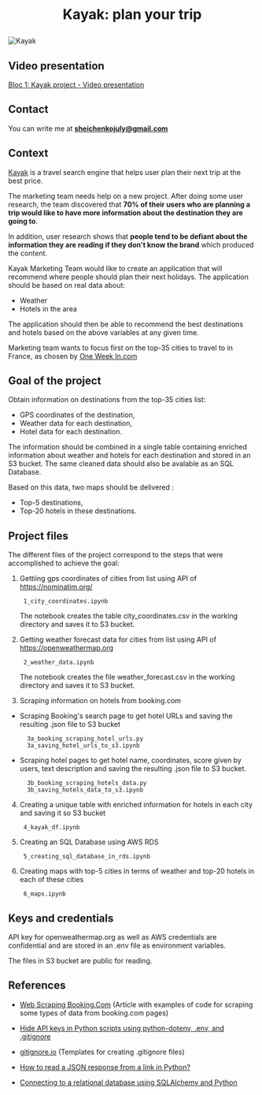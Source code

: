 # <p align="center">Kayak: plan your trip</p>

![Kayak](https://seekvectorlogo.com/wp-content/uploads/2018/01/kayak-vector-logo.png)

## Video presentation

[Bloc 1: Kayak project - Video presentation](https://share.vidyard.com/watch/5PkryBrH1ACyrvv1YQut8f?)

## Contact

You can write me at **sheichenkojuly@gmail.com**

## Context 

<a href="https://www.kayak.com" target="_blank">Kayak</a> is a travel search engine that helps user plan their next trip at the best price.

The marketing team needs help on a new project. After doing some user research, the team discovered that **70% of their users who are planning a trip would like to have more information about the destination they are going to**. 

In addition, user research shows that **people tend to be defiant about the information they are reading if they don't know the brand** which produced the content. 

Kayak Marketing Team would like to create an application that will recommend where people should plan their next holidays. The application should be based on real data about:

* Weather 
* Hotels in the area 

The application should then be able to recommend the best destinations and hotels based on the above variables at any given time. 

Marketing team wants to focus first on the top-35 cities to travel to in France, as chosen by <a href="https://one-week-in.com/35-cities-to-visit-in-france/" target="_blank">One Week In.com</a>

## Goal of the project
Obtain information on destinations from the top-35 cities list:
- GPS coordinates of the destination,
- Weather data for each destination,
- Hotel data for each destination.

The information should be combined in a single table containing enriched information about weather and hotels for each destination and stored in an S3 bucket. The same cleaned data should also be avalable as an SQL Database.

Based on this data, two maps should be delivered :
- Top-5 destinations,
- Top-20 hotels in these destinations.


## Project files
The different files of the project correspond to the steps that were accomplished to achieve the goal:

1. Gettiing gps coordinates of cities from list using API of https://nominatim.org/ 

        1_city_coordinates.ipynb
    
    The notebook creates the table city_coordinates.csv in the working directory and saves it to S3 bucket.

2. Getting weather forecast data for cities from list using API of https://openweathermap.org

        2_weather_data.ipynb

    The notebook creates the file weather_forecast.csv in the working directory and saves it to S3 bucket.


3. Scraping information on hotels from booking.com


- Scraping Booking's search page to get hotel URLs and saving the resulting .json file to S3 bucket

        3a_booking_scraping_hotel_urls.py 
        3a_saving_hotel_urls_to_s3.ipynb


- Scraping hotel pages to get hotel name, coordinates, score given by users, text description and saving the resulting .json file to S3 bucket.

        3b_booking_scraping_hotels_data.py
        3b_saving_hotels_data_to_s3.ipynb



4. Creating a unique table with enriched information for hotels in each city and saving it so S3 bucket

        4_kayak_df.ipynb

5. Creating an SQL Database using AWS RDS

        5_creating_sql_database_in_rds.ipynb

6. Creating maps with top-5 cities in terms of weather and top-20 hotels in each of these cities

        6_maps.ipynb

## Keys and credentials

API key for openweathermap.org as well as AWS credentials are confidential and are stored in an .env file as environment variables.

The files in S3 bucket are public for reading.


## References

- [Web Scraping Booking.Com](https://www.scrapingbee.com/blog/web-scraping-booking/) (Article with examples of code for scraping some types of data from booking.com pages)

- [Hide API keys in Python scripts using python-dotenv, .env, and .gitignore](https://www.youtube.com/watch?v=YdgIWTYQ69A/)

- [gitignore.io](https://www.toptal.com/developers/gitignore/) (Templates for creating .gitignore files)

- [How to read a JSON response from a link in Python?](https://www.geeksforgeeks.org/how-to-read-a-json-response-from-a-link-in-python/)

- [Connecting to a relational database using SQLAlchemy and Python](https://dev.to/chrisgreening/connecting-to-a-relational-database-using-sqlalchemy-and-python-1619/)
